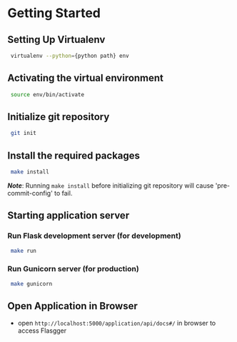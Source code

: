 # Getting Started

## Setting Up Virtualenv
  ```sh
   virtualenv --python={python path} env
   ```

## Activating the virtual environment

  ```sh
   source env/bin/activate
   ```
   
## Initialize git repository

  ```sh
   git init
   ```
   
## Install the required packages

  ```sh
   make install
   ```
   ***Note***: Running `make install` before initializing git repository will cause 'pre-commit-config' to fail.

## Starting application server

### Run Flask development server (for development)
  ```sh
   make run
   ```

### Run Gunicorn server (for production)
  ```sh
   make gunicorn
   ```

## Open Application in Browser
* open `http://localhost:5000/application/api/docs#/` in browser to access Flasgger
